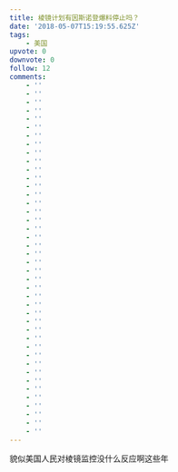 ```yaml
---
title: 棱镜计划有因斯诺登爆料停止吗？
date: '2018-05-07T15:19:55.625Z'
tags:
    - 美国
upvote: 0
downvote: 0
follow: 12
comments:
    - ''
    - ''
    - ''
    - ''
    - ''
    - ''
    - ''
    - ''
    - ''
    - ''
    - ''
    - ''
    - ''
    - ''
    - ''
    - ''
    - ''
    - ''
    - ''
    - ''
    - ''
    - ''
    - ''
    - ''
    - ''
    - ''
    - ''
    - ''
    - ''
    - ''
    - ''
    - ''
    - ''
    - ''
    - ''
    - ''
    - ''
    - ''
    - ''
    - ''
    - ''
    - ''
---
```


貌似美国人民对棱镜监控没什么反应啊这些年
